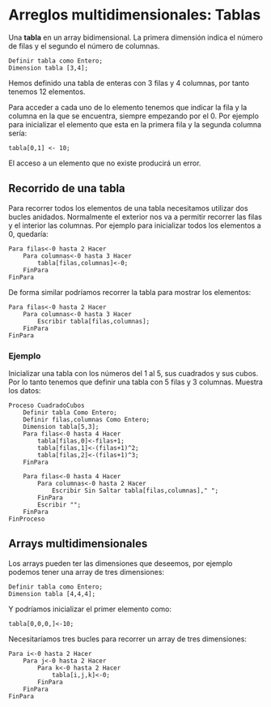 # Arreglos multidimensionales: Tablas

Una **tabla** en un array bidimensional. La primera dimensión indica el número de filas y el segundo el número de columnas.

	Definir tabla como Entero;
	Dimension tabla [3,4];

Hemos definido una tabla de enteras con 3 filas y 4 columnas, por tanto tenemos 12 elementos.

Para acceder a cada uno de lo elemento tenemos que indicar la fila y la columna en la que se encuentra, siempre empezando por el 0. Por ejemplo para inicializar el elemento que esta en la primera fila y la segunda columna sería:

	tabla[0,1] <- 10;

El acceso a un elemento que no existe producirá un error.

## Recorrido de una tabla

Para recorrer todos los elementos de una tabla necesitamos utilizar dos bucles anidados. Normalmente el exterior nos va a permitir recorrer las filas y el interior las columnas. Por ejemplo para inicializar todos los elementos a 0, quedaría:

	Para filas<-0 hasta 2 Hacer
		Para columnas<-0 hasta 3 Hacer
			tabla[filas,columnas]<-0;
		FinPara
	FinPara

De forma similar podríamos recorrer la tabla para mostrar los elementos:

	Para filas<-0 hasta 2 Hacer
		Para columnas<-0 hasta 3 Hacer
			Escribir tabla[filas,columnas];
		FinPara
	FinPara

### Ejemplo

Inicializar una tabla con los números del 1 al 5, sus cuadrados y sus cubos. Por lo tanto tenemos que definir una tabla con 5 filas y 3 columnas. Muestra los datos:

	Proceso CuadradoCubos
		Definir tabla Como Entero;
		Definir filas,columnas Como Entero;
		Dimension tabla[5,3];
		Para filas<-0 hasta 4 Hacer
			tabla[filas,0]<-filas+1;
			tabla[filas,1]<-(filas+1)^2;
			tabla[filas,2]<-(filas+1)^3;
		FinPara
		
		Para filas<-0 hasta 4 Hacer
			Para columnas<-0 hasta 2 Hacer
				Escribir Sin Saltar tabla[filas,columnas]," ";
			FinPara
			Escribir "";
		FinPara
	FinProceso

## Arrays multidimensionales

Los arrays pueden ter las dimensiones que deseemos, por ejemplo podemos tener una array de tres dimensiones:

	Definir tabla como Entero;
	Dimension tabla [4,4,4];

Y podríamos inicializar el primer elemento como:

	tabla[0,0,0,]<-10;

Necesitaríamos tres bucles para recorrer un array de tres dimensiones:

	Para i<-0 hasta 2 Hacer
		Para j<-0 hasta 2 Hacer
			Para k<-0 hasta 2 Hacer
				tabla[i,j,k]<-0;
			FinPara
		FinPara
	FinPara

